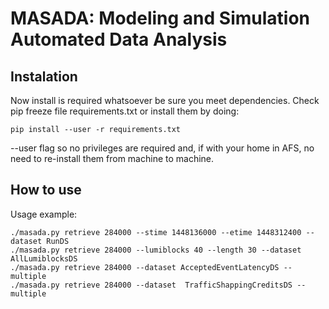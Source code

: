 # MASADA: Modeling and Simulation Automated Data Analysis

## Instalation
Now install is required whatsoever be sure you meet dependencies. Check pip freeze file requirements.txt or install them by doing:

```
pip install --user -r requirements.txt 

```

--user flag so no privileges are required and, if with your home in AFS, no need to re-install them from machine to machine.

## How to use

Usage example:

```
./masada.py retrieve 284000 --stime 1448136000 --etime 1448312400 --dataset RunDS
./masada.py retrieve 284000 --lumiblocks 40 --length 30 --dataset AllLumiblocksDS
./masada.py retrieve 284000 --dataset AcceptedEventLatencyDS --multiple
./masada.py retrieve 284000 --dataset  TrafficShappingCreditsDS --multiple
```



